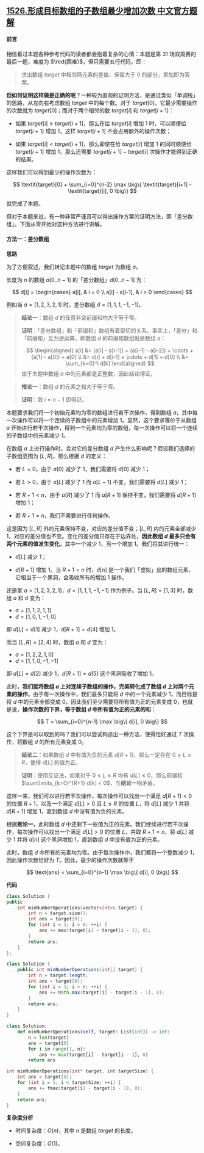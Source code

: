 ## [1526.形成目标数组的子数组最少增加次数 中文官方题解](https://leetcode.cn/problems/minimum-number-of-increments-on-subarrays-to-form-a-target-array/solutions/100000/xing-cheng-mu-biao-shu-zu-de-zi-shu-zu-zui-shao-ze)

#### 前言

相信看过本题各种参考代码的读者都会抱着复杂的心情：本题是第 31 场双周赛的最后一题，难度为 $\red{困难}$，但只需要五行代码，即：

> 求出数组 $\textit{target}$ 中相邻两元素的差值，保留大于 $0$ 的部分，累加即为答案。

**但如何证明这样做是正确的呢**？一种较为直观的证明方法，是通过类似「单调栈」的思路，从左向右考虑数组 $\textit{target}$ 中的每个数。对于 $\textit{target}[0]$，它最少需要操作的次数就为 $\textit{target}[0]$；而对于两个相邻的数 $\textit{target}[i]$ 和 $\textit{target}[i+1]$：

- 如果 $\textit{target}[i] \geq \textit{target}[i+1]$，那么在给 $\textit{target}[i]$ 增加 $1$ 时，可以顺便给 $\textit{target}[i+1]$ 增加 $1$，这样 $\textit{target}[i+1]$ 不会占用额外的操作次数；

- 如果 $\textit{target}[i] < \textit{target}[i+1]$，那么即使在给 $\textit{target}[i]$ 增加 $1$ 的同时顺便给 $\textit{target}[i+1]$ 增加 $1$，那么还需要 $\textit{target}[i+1] - \textit{target}[i]$ 次操作才能得到正确的结果。

这样我们可以得到最少的操作次数为：

$$
\textit{target}[0] + \sum_{i=0}^{n-2} \max \big\{ \textit{target}[i+1] - \textit{target}[i], 0 \big\}
$$

就完成了本题。

但对于本题来说，有一种非常严谨且可以得出操作方案的证明方法，即「差分数组」。下面从零开始对这种方法进行讲解。

#### 方法一：差分数组

**思路**

为了方便叙述，我们转记本题中的数组 $\textit{target}$ 为数组 $a$。

长度为 $n$ 的数组 $a[0 .. n-1]$ 的「差分数组」$d[0 .. n-1]$ 为：

$$
d[i] = \begin{cases}
a[i], & i = 0 \\
a[i] - a[i-1], & i > 0
\end{cases}
$$

例如当 $a = [1, 2, 3, 2, 1]$ 时，差分数组 $d = [1, 1, 1, -1, -1]$。

> **结论一**：数组 $d$ 的任意非空前缀和均大于等于零。
>
> **证明**：「差分数组」和「前缀和」数组有着密切的关系。事实上，「差分」和「前缀和」互为逆运算，即数组 $d$ 的前缀和数组就是数组 $a$：
> 
> $$
\begin{aligned}
a[i] &= (a[i] - a[i-1]) + (a[i-1] - a[i-2]) + \cdots + (a[1] - a[0]) + a[0] \\
&= d[i] + d[i-1] + \cdots + d[1] + d[0] \\
&= \sum_{k=0}^i d[k]
\end{aligned}
> $$
> 由于本题中数组 $a$ 中的元素都是正整数，因此结论得证。

> **推论一**：数组 $d$ 的元素之和大于等于零。
>
> **证明**：取 $i=n-1$ 即得证。

本题要求我们将一个初始元素均为零的数组进行若干次操作，得到数组 $a$，其中每一次操作可以将一个连续的子数组中的元素增加 $1$。显然，这个要求等价于从数组 $a$ 开始进行若干次操作，得到一个元素均为零的数组，每一次操作可以将一个连续的子数组中的元素减少 $1$。

在数组 $a$ 上进行操作时，会对它的差分数组 $d$ 产生什么影响呢？假设我们选择的子数组范围为 $[L, R]$，那么根据 $d$ 的定义：

- 若 $L=0$，由于 $a[0]$ 减少了 $1$，我们需要将 $d[0]$ 减少 $1$；

- 若 $L>0$，由于 $a[L]$ 减少了 $1$ 而 $a[L-1]$ 不变，我们需要将 $d[L]$ 减少 $1$；

- 若 $R+1 < n$，由于 $a[R]$ 减少了 $1$ 而 $a[R+1]$ 保持不变，我们需要将 $d[R+1]$ 增加 $1$；

- 若 $R+1 = n$，我们不需要进行任何操作。

这是因为 $[L, R]$ 外的元素保持不变，对应的差分值不变；$[L, R]$ 内的元素全部减少 $1$，对应的差分值也不变。变化的差分值只存在于边界处，**因此数组 $d$ 最多只会有两个元素的值发生变化**，其中一个减少 $1$，另一个增加 $1$。我们将其进行统一：

- $d[L]$ 减少 $1$；

- $d[R+1]$ 增加 $1$。当 $R+1=n$ 时，$d[n]$ 是一个我们「虚拟」出的数组元素，它相当于一个黑洞，会吸收所有的增加 $1$ 操作。

还是拿 $a = [1, 2, 3, 2, 1]$，$d = [1, 1, 1, -1, -1]$ 作为例子。当 $[L, R] = [1, 3]$ 时，数组 $a$ 和 $d$ 变为：

- $a = [1, 1, 2, 1, 1]$
- $d = [1, 0, 1, -1, 0]$

即 $d[L]=d[1]$ 减少 $1$，$d[R+1]=d[4]$ 增加 $1$。

而当 $[L, R] = [2, 4]$ 时，数组 $a$ 和 $d$ 变为：

- $a = [1, 2, 2, 1, 0]$
- $d = [1, 1, 0, -1, -1]$

即 $d[L]=d[2]$ 减少 $1$，$d[R+1]=d[5]$ 这个黑洞吸收了增加 $1$。

此时，**我们就将数组 $a$ 上对连续子数组的操作，完美转化成了数组 $d$ 上对两个元素的操作**。由于每一次操作中，我们最多只能将 $d$ 中的一个元素减少 $1$，而目标是将 $d$ 中的元素全部变成 $0$，因此我们至少需要将所有值为正的元素变成 $0$，也就是说，**操作次数的下界，等于数组 $d$ 中所有值为正的元素的和**：

$$
T = \sum_{i=0}^{n-1} \max \big\{ d[i], 0 \big\}
$$

这个下界是可以取到的吗？我们可以尝试构造出一种方法，使得恰好通过 $T$ 次操作，将数组 $d$ 的所有元素变成 $0$。

> **结论二**：如果数组 $d$ 中有值为负的元素 $d[R+1]$，那么一定存在 $0 \leq L \leq R$，使得 $d[L]$ 的值为正。
>
> **证明**：使用反证法，如果对于 $0 \leq L \leq R$ 均有 $d[L] \leq 0$，那么前缀和 $\sum\limits_{k=0}^{R+1} d[k] < 0$，与**结论一**相矛盾。

这样一来，我们可以进行若干次操作，每次操作可以找出一个满足 $d[R+1] < 0$ 的位置 $R+1$，以及一个满足 $d[L] > 0$ 且 $L \leq R$ 的位置 $L$，将 $d[L]$ 减少 $1$ 并将 $d[R+1]$ 增加 $1$，直到数组 $d$ 中没有值为负的元素。

根据**推论一**，此时数组 $d$ 中还剩下一些值为正的元素。我们继续进行若干次操作，每次操作可以找出一个满足 $d[L] > 0$ 的位置 $L$，并取 $R+1=n$，将 $d[L]$ 减少 $1$ 并将 $d[n]$ 这个黑洞增加 $1$，直到数组 $d$ 中没有值为正的元素。

此时，数组 $d$ 中所有的元素均为零。由于每次操作中，我们都将一个整数减少 $1$，因此操作次数恰好为 $T$。因此，最少的操作次数就等于

$$
\text{ans} = \sum_{i=0}^{n-1} \max \big\{ d[i], 0 \big\}
$$

**代码**

```C++ [sol1-C++]
class Solution {
public:
    int minNumberOperations(vector<int>& target) {
        int n = target.size();
        int ans = target[0];
        for (int i = 1; i < n; ++i) {
            ans += max(target[i] - target[i - 1], 0);
        }
        return ans;
    }
};
```

```Java [sol1-Java]
class Solution {
    public int minNumberOperations(int[] target) {
        int n = target.length;
        int ans = target[0];
        for (int i = 1; i < n; ++i) {
            ans += Math.max(target[i] - target[i - 1], 0);
        }
        return ans;
    }
}
```

```Python [sol1-Python3]
class Solution:
    def minNumberOperations(self, target: List[int]) -> int:
        n = len(target)
        ans = target[0]
        for i in range(1, n):
            ans += max(target[i] - target[i - 1], 0)
        return ans
```

```C [sol1-C]
int minNumberOperations(int* target, int targetSize) {
    int ans = target[0];
    for (int i = 1; i < targetSize; ++i) {
        ans += fmax(target[i] - target[i - 1], 0);
    }
    return ans;
}
```

**复杂度分析**

- 时间复杂度：$O(n)$，其中 $n$ 是数组 $\textit{target}$ 的长度。

- 空间复杂度：$O(1)$。